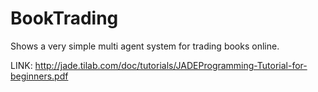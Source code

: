 # BookTrading

Shows a very simple multi agent system for trading books online.

LINK: http://jade.tilab.com/doc/tutorials/JADEProgramming-Tutorial-for-beginners.pdf
